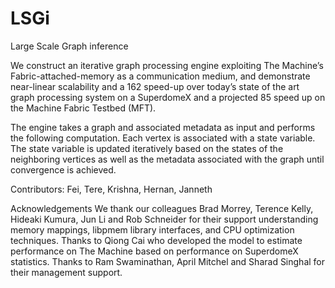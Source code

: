 # LSGi
Large Scale Graph inference

We construct an iterative graph processing engine exploiting The Machine’s Fabric-attached-memory as a communication medium, and
demonstrate near-linear scalability and a 162 speed-up over today’s state of the art graph processing system on a SuperdomeX
and a projected 85 speed up on the Machine Fabric Testbed (MFT).

The engine takes a graph and associated metadata as input and performs the following computation. Each vertex is
associated with a state variable. The state variable is updated iteratively based on the states of the neighboring
vertices as well as the metadata associated with the graph until convergence is achieved.

Contributors: Fei, Tere, Krishna, Hernan, Janneth

Acknowledgements
We thank our colleagues Brad Morrey, Terence Kelly, Hideaki Kumura, Jun Li and Rob Schneider for their support understanding memory mappings, libpmem library interfaces, and CPU optimization techniques.  Thanks to Qiong Cai who developed the model to estimate performance on The Machine based on performance on SuperdomeX statistics. Thanks to Ram Swaminathan, April Mitchel and Sharad Singhal for their management support.

